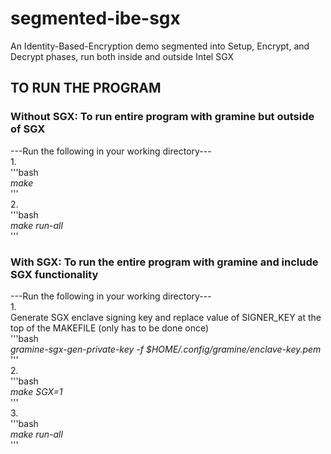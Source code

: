 # segmented-ibe-sgx
An Identity-Based-Encryption demo segmented into Setup, Encrypt, and Decrypt phases, run both inside and outside Intel SGX


## TO RUN THE PROGRAM
### Without SGX: To run entire program with gramine but outside of SGX
---Run the following in your working directory---<br>
1.<br>
   '''bash<br>
  *make*<br>
  '''<br>
2.<br>
   '''bash<br>
  *make run-all*<br>
  '''<br>
   
### With SGX: To run the entire program with gramine and include SGX functionality
---Run the following in your working directory---<br>
1.<br>
   Generate SGX enclave signing key and replace value of SIGNER_KEY at the top of the MAKEFILE (only has to be done once)<br>
   '''bash<br>
   *gramine-sgx-gen-private-key -f $HOME/.config/gramine/enclave-key.pem*<br>
   '''<br>
2. <br>
   '''bash<br>
   *make SGX=1*<br>
   '''<br>
3. <br>
   '''bash<br>
   *make run-all*<br>
   '''<br>

